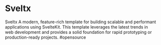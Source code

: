 # Sveltx
Sveltx A modern, feature-rich template for building scalable and performant applications using SvelteKit. This template leverages the latest trends in web development and provides a solid foundation for rapid prototyping or production-ready projects. #opensource
